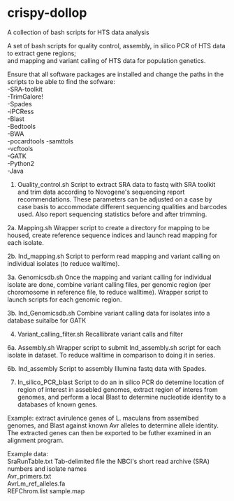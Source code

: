 # crispy-dollop
A collection of bash scripts for HTS data analysis

A set of bash scripts for quality control, assembly, in silico PCR of HTS data to extract gene regions;  
and mapping and variant calling of HTS data for population genetics.

Ensure that all software packages are installed and change the paths in the scripts to be able to find the sofware: <br/>
-SRA-toolkit <br/>
-TrimGalore! <br/>
-Spades <br/>
-iPCRess <br/>
-Blast <br/>
-Bedtools <br/>
-BWA <br/>
-pccardtools
-samttols <br/>
-vcftools <br/>
-GATK <br/>
-Python2 <br/>
-Java <br/>


1. Ouality_control.sh
Script to extract SRA data to fastq with SRA toolkit and trim data according to Novogene's sequencing report recommendations. These parameters can be adjusted on a case by case basis to accommodate different sequencing qualities and barcodes used.
Also report sequencing statistics before and after trimming.

2a. Mapping.sh
Wrapper script to create a directory for mapping to be housed, create reference sequence indices   and launch read mapping for each isolate.

2b. Ind_mapping.sh
Script to perform read mapping and variant calling on individual isolates (to reduce walltime).

3a. Genomicsdb.sh
Once the mapping and variant calling for individual isolate are done, combine variant calling files, per genomic region (per choromosome in reference file, to reduce walltime).
Wrapper script to launch scripts for each genomic region.

3b. Ind_Genomicsdb.sh
Combine variant calling data for isolates into a database suitalbe for GATK

4. Variant_calling_filter.sh
Recallibrate variant calls and filter


6a. Assembly.sh
Wrapper script to submit Ind_assembly.sh script for each isolate in dataset. To reduce walltime     in comparison to doing it in series.

6b. Ind_assembly
Script to assembly Illumina fastq data with Spades.

7. In_silico_PCR_blast
Script to do an in silico PCR do detemine location of region of interest in assebled genomes, extract region of interes from genomes, and perform a local Blast to determine nucleotide identity to a databases of known genes.

Example: extract avirulence genes of L. maculans from assemlbed genomes, and Blast against known Avr alleles to determine allele identity. The extracted genes can then be exported to be futher examined in an alignment program.


Example data: <br/>
SraRunTable.txt  Tab-delimited file the NBCI's short read archive (SRA) numbers and isolate   names <br/>
Avr_primers.txt <br/>
AvrLm_ref_alleles.fa <br/>
REFChrom.list
sample.map

